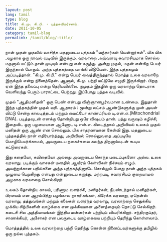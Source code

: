 ```yaml
---
layout: post
lang: tamil
type: blog
title: கி.மு. கி.பி. - புத்தகவிமர்சனம்.
date: 2011-10-05
category: tamil-blog
permalink: /tamil/blog/:title/
---
```


நான் முதன் முதலில் வாசித்த மதனுடைய புத்தகம் "வந்தார்கள் வென்றார்கள்". மிக மிக அழகாக ஒரு நாவல் வடிவில் இருக்கும். வரலாறை அவ்வளவு சுவாரசியமாக சொல்ல மதனால் மட்டும் தான் முடியும் என்பது என் கருத்து. அன்று முதல், மதன் என்கிற பெயர் இருந்தால் போதும். அந்த புத்தகத்தை வாங்கி விடுவேன். இந்த புத்தகமும் அப்படித்தான். "கி.மு. கி.பி." என்று பெயர் வைத்திருந்ததால் மொத்த உலக வரலாறே இருக்கும் என்று நினைத்தேன். ஆனால், கி.மு. பற்றி மட்டுமே எழுதி இருக்கிறார். பிறகு ஏன் இந்த தலைப்பு என்று தெரியவில்லை. குமுதம் இதழில் ஒரு வரலாற்று தொடராக வெளிவந்து பெரும் பாராட்டை பெற்றது. இப்போது புத்தக வடிவில்.

முதல் "ஆதிமனிதன்" ஒரு பெண் என்பது விஞ்ஞானபூர்வமான உண்மை. இதுதான் இந்த புத்தகத்தின் முதல் வரி. ஆதாரம் : மூன்று லட்சம் ஆண்டுகளுக்கு முன் அவள் விட்டு சென்ற காலடித்தடம் மற்றும் மைட்டோ காண்ட்ரியல் டி.என்.எ.(Mitochondrial DNA). படித்தவுடன் எனக்கு தோன்றியது ஒரே விஷயம் தான். பத்து வருஷம் கழிச்சி, இதைவிட ஒரு பழமையான ஆணோட டி.என்.எ. கிடைத்தால் அறிவியல் உலகம் முதல் மனிதன் ஒரு ஆண் என சொல்லும். மிக சாதரணமான கேள்வி இது. மதனுடைய புத்தகத்தில் நான் எதிர்பார்த்தது, அறிவியல் சொல்லுவதை அப்படியே மொழிபெயர்க்காமல், அவருடைய நகைச்சுவை கலந்த திறனாய்வுடன் கூடிய கட்டுரைகள்.

இது கதையோ, கவிதையோ அல்லது அவருடைய சொந்த படைப்புகளோ அல்ல. உலக வரலாறு. படிக்கும் வாசகன் மனதில் ஆயிரம் கேள்விகள் நிச்சயம் எழும். அவற்றுக்கான பதில்களை அந்த புத்தகத்தினூடே சொல்லும் போது தான் அந்த புத்தகம் முழுமை பெறுகிறது என்பது என்னுடைய கருத்து. மற்றபடி, சுவாரசியம் குறையாமல் அழகாக வரலாறை சொல்கிறார்.

உலகம் தோன்றிய காலம், பரிணாம வளர்ச்சி, மனிதர்கள், நீயண்டர்தால் மனிதர்கள், பிரளயம் என ஆரம்பித்து பழங்கால நாகரிகங்கள், கிரேக்க வரலாறு, ஏதென்ஸ் வரலாறு, தத்துவங்கள் மற்றும் கலைகள் வளர்ந்த வரலாறு, வரலாற்றை செதுக்கிய முக்கிய சிற்பிகளின் வாழ்க்கை என முக்கியமான அனைத்தையும் தொட்டு செல்கிறார். கடைசி சில அத்தியாயங்கள் இந்திய மன்னர்கள் பற்றியும் விவரிக்கிறார். சந்திரகுப்தர், சாணக்கியர், அசோகர் என பலருடைய வாழ்கையை பற்றியும் தெரிந்து கொள்ளலாம்.

மொத்தத்தில் உலக வரலாற்றை பற்றி தெரிந்து கொள்ள நினைப்பவர்களுக்கு தமிழில் ஒரு நல்ல புத்தகம்.
